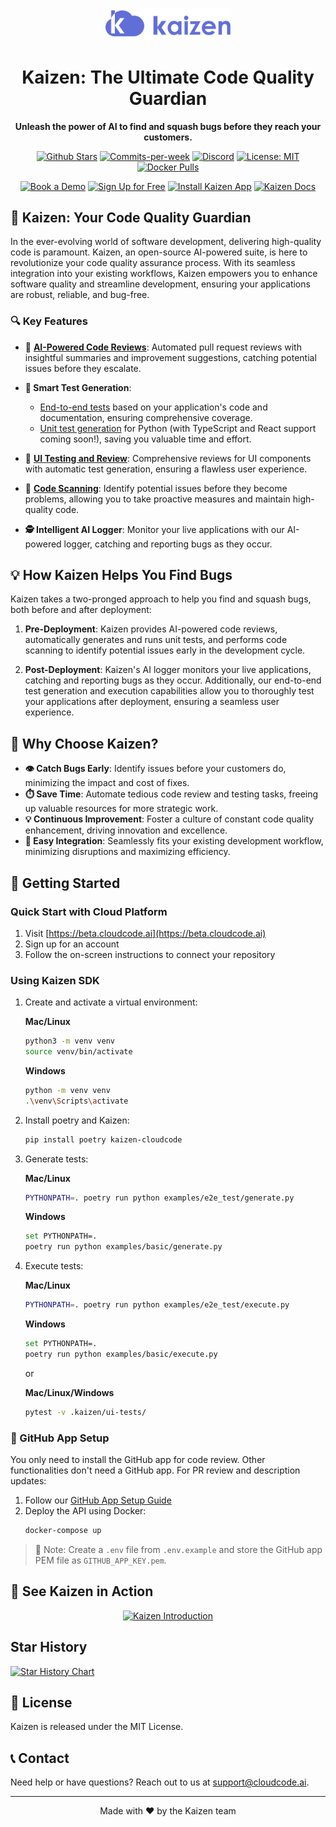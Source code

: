 <p align="center">
  <img src="/assets/logo.png" alt="Kaizen Logo" width="200"/>
</p>

<h1 align="center">Kaizen: The Ultimate Code Quality Guardian</h1>

<p align="center">
  <strong>Unleash the power of AI to find and squash bugs before they reach your customers.</strong>
</p>

<p align="center">
  <a href="https://github.com/Cloud-Code-AI/"><img src="https://img.shields.io/github/stars/Cloud-Code-AI/cloudcode" alt="Github Stars"></a>
  <a href="https://github.com/Cloud-Code-AI/cloudcode/pulse"><img src="https://img.shields.io/github/commit-activity/w/Cloud-Code-AI/cloudcode" alt="Commits-per-week"></a>
  <a href="https://discord.gg/W33Hh5yWpj"><img src="https://img.shields.io/discord/1156434217966764033.svg?style=social&logo=discord" alt="Discord"></a>
  <a href="https://opensource.org/license/mit"><img src="https://img.shields.io/badge/License-MIT-blue.svg" alt="License: MIT"></a>
  <a href="https://hub.docker.com/r/cloudcodeai/kaizen-app"><img src="https://img.shields.io/docker/pulls/cloudcodeai/kaizen-app.svg?style=flat-square" alt="Docker Pulls"></a>
</p>

<p align="center">
  <a href="https://www.cloudcode.ai/book-a-demo.html"><img src="https://img.shields.io/badge/Book%20a%20Demo-Book%20Now-brightgreen" alt="Book a Demo"></a>
  <a href="https://cloudcode.ai/#cta"><img src="https://img.shields.io/badge/Get%20Started-Sign%20Up-blue" alt="Sign Up for Free"></a>
  <a href="https://github.com/apps/kaizen-bot"><img src="https://img.shields.io/badge/Get%20Kaizen%20App-Install-8A2BE2" alt="Install Kaizen App"></a>
  <a href="https://cloudcode.ai/kaizen/docs"><img src="https://img.shields.io/badge/docs-view%20Kaizen%20Docs" alt="Kaizen Docs"></a>
</p>

## 🚀 Kaizen: Your Code Quality Guardian

In the ever-evolving world of software development, delivering high-quality code is paramount. Kaizen, an open-source AI-powered suite, is here to revolutionize your code quality assurance process. With its seamless integration into your existing workflows, Kaizen empowers you to enhance software quality and streamline development, ensuring your applications are robust, reliable, and bug-free.

### 🔍 Key Features

- 🤖 [**AI-Powered Code Reviews**](https://cloudcode.ai/kaizen/docs/features/code_review): Automated pull request reviews with insightful summaries and improvement suggestions, catching potential issues before they escalate.

- **🧪 Smart Test Generation**: 
  - [End-to-end tests](https://cloudcode.ai/kaizen/docs/features/e2e_testing) based on your application's code and documentation, ensuring comprehensive coverage.
  - [Unit test generation](https://cloudcode.ai/kaizen/docs/features/unit_test) for Python (with TypeScript and React support coming soon!), saving you valuable time and effort.
- 🎨 [**UI Testing and Review**](https://cloudcode.ai/kaizen/docs/features/ui_review): Comprehensive reviews for UI components with automatic test generation, ensuring a flawless user experience.
- 🔬 [**Code Scanning**](https://cloudcode.ai/kaizen/docs/features/code_scan): Identify potential issues before they become problems, allowing you to take proactive measures and maintain high-quality code.
- **🕵️ Intelligent AI Logger**: Monitor your live applications with our AI-powered logger, catching and reporting bugs as they occur.

## 💡 How Kaizen Helps You Find Bugs

Kaizen takes a two-pronged approach to help you find and squash bugs, both before and after deployment:

1. **Pre-Deployment**: Kaizen provides AI-powered code reviews, automatically generates and runs unit tests, and performs code scanning to identify potential issues early in the development cycle.

2. **Post-Deployment**: Kaizen's AI logger monitors your live applications, catching and reporting bugs as they occur. Additionally, our end-to-end test generation and execution capabilities allow you to thoroughly test your applications after deployment, ensuring a seamless user experience.

## 🌟 Why Choose Kaizen?

- **👁️ Catch Bugs Early**: Identify issues before your customers do, minimizing the impact and cost of fixes.
- **⏱️ Save Time**: Automate tedious code review and testing tasks, freeing up valuable resources for more strategic work.
- **💡 Continuous Improvement**: Foster a culture of constant code quality enhancement, driving innovation and excellence.
- **🔗 Easy Integration**: Seamlessly fits your existing development workflow, minimizing disruptions and maximizing efficiency.

## 🏁 Getting Started

### Quick Start with Cloud Platform

1. Visit [https://beta.cloudcode.ai](https://beta.cloudcode.ai)
2. Sign up for an account
3. Follow the on-screen instructions to connect your repository

### Using Kaizen SDK

1. Create and activate a virtual environment:

   **Mac/Linux**
   ```bash
   python3 -m venv venv
   source venv/bin/activate
   ```

   **Windows**
   ```bash
   python -m venv venv
   .\venv\Scripts\activate
   ```

2. Install poetry and Kaizen:
   ```bash
   pip install poetry kaizen-cloudcode
   ```
   
3. Generate tests:
   
   **Mac/Linux**
   ```bash
   PYTHONPATH=. poetry run python examples/e2e_test/generate.py
   ```

   **Windows**
   ```bash
   set PYTHONPATH=.
   poetry run python examples/basic/generate.py
   ```


5. Execute tests:
   
   **Mac/Linux**
   ```bash
   PYTHONPATH=. poetry run python examples/e2e_test/execute.py
   ```

   **Windows**
   ```bash
   set PYTHONPATH=.
   poetry run python examples/basic/execute.py
   ```
   
   or

   **Mac/Linux/Windows**   
   ```bash
   pytest -v .kaizen/ui-tests/
   ```

### 🔧 GitHub App Setup

You only need to install the GitHub app for code review. Other functionalities don't need a GitHub app.
For PR review and description updates:

1. Follow our [GitHub App Setup Guide](docs/pages/github_app.md)
2. Deploy the API using Docker:
   ```bash
   docker-compose up
   ```

> 📝 Note: Create a `.env` file from `.env.example` and store the GitHub app PEM file as `GITHUB_APP_KEY.pem`.

## 🎥 See Kaizen in Action

<p align="center">
  <a href="https://www.youtube.com/watch?v=280CfSQs2ss">
    <img src="https://img.youtube.com/vi/280CfSQs2ss/0.jpg" alt="Kaizen Introduction">
  </a>
</p>

## Star History

[![Star History Chart](https://api.star-history.com/svg?repos=Cloud-Code-AI/kaizen&type=Date)](https://star-history.com/#Cloud-Code-AI/kaizen&Date)

## 📄 License

Kaizen is released under the MIT License.

## 📞 Contact

Need help or have questions? Reach out to us at support@cloudcode.ai.

---

<p align="center">
  Made with ❤️ by the Kaizen team
</p>